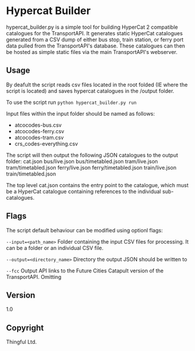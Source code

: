 # Hypercat Builder
hypercat_builder.py is a simple tool for building HyperCat 2 compatible
catalogues for the TransportAPI. It generates static HyperCat catalogues
generated from a CSV dump of either bus stop, train station, or ferry port data
pulled from the TransportAPI's database. These catalogues can then be hosted as
simple static files via the main TransportAPI's webserver.

## Usage
By deafult the script reads csv files located in the root folded (IE where the script is located) and saves hypercat catalogues in the /output folder.

To use the script run
```python hypercat_builder.py run```

Input files within the input folder should be named as follows:
 - atcocodes-bus.csv
 - atcocodes-ferry.csv
 - atcocodes-tram.csv
 - crs_codes-everything.csv

The script will then output the following JSON catalogues to the output folder:
  cat.json
  bus/live.json
  bus/timetabled.json
  tram/live.json
  tram/timetabled.json
  ferry/live.json
  ferry/timetabled.json
  train/live.json
  train/timetabled.json

The top level cat.json contains the entry point to the catalogue, which must be
a HyperCat catalogue containing references to the individual sub-catalogues.

## Flags
The script default behaviour can be modified using optionl flags:

```--input=<path_name>```
Folder containing the input CSV files for processing. It can be a folder or an individual CSV file.

```--output=<directory_name>```
Directory the output JSON should be written to

```--fcc```
Output API links to the Future Cities Catapult version of the TransportAPI.
Omitting


## Version
1.0

## Copyright
Thingful Ltd.
